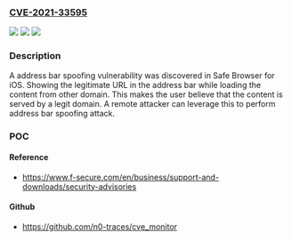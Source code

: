 ### [CVE-2021-33595](https://cve.mitre.org/cgi-bin/cvename.cgi?name=CVE-2021-33595)
![](https://img.shields.io/static/v1?label=Product&message=F-Secure%20Mobile%20Security&color=blue)
![](https://img.shields.io/static/v1?label=Version&message=18.3x%3E%2018.4x%20&color=brighgreen)
![](https://img.shields.io/static/v1?label=Vulnerability&message=F-Secure%20Safe%20browser%20for%20iOS%20vulnerable%20to%20Address%20Bar%20Spoofing&color=brighgreen)

### Description

A address bar spoofing vulnerability was discovered in Safe Browser for iOS. Showing the legitimate URL in the address bar while loading the content from other domain. This makes the user believe that the content is served by a legit domain. A remote attacker can leverage this to perform address bar spoofing attack.

### POC

#### Reference
- https://www.f-secure.com/en/business/support-and-downloads/security-advisories

#### Github
- https://github.com/n0-traces/cve_monitor

